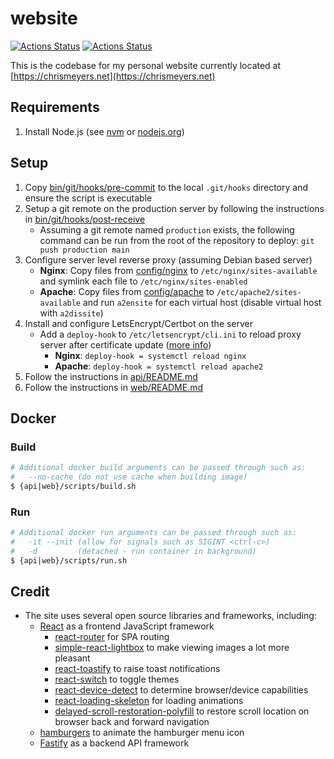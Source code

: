 # website
[![Actions Status](https://github.com/chrismeyers/website/actions/workflows/api.yml/badge.svg)](https://github.com/chrismeyers/website/actions/workflows/api.yml) [![Actions Status](https://github.com/chrismeyers/website/actions/workflows/web.yml/badge.svg)](https://github.com/chrismeyers/website/actions/workflows/web.yml)

This is the codebase for my personal website currently located at [https://chrismeyers.net](https://chrismeyers.net)

## Requirements
1. Install Node.js (see [nvm](https://github.com/nvm-sh/nvm) or [nodejs.org](https://nodejs.org/en/download))

## Setup
1. Copy [bin/git/hooks/pre-commit](bin/git/hooks/pre-commit) to the local `.git/hooks` directory and ensure the script is executable
1. Setup a git remote on the production server by following the instructions in [bin/git/hooks/post-receive](bin/git/hooks/post-receive)
    - Assuming a git remote named `production` exists, the following command can be run from the root of the repository to deploy: `git push production main`
1. Configure server level reverse proxy (assuming Debian based server)
    - **Nginx**: Copy files from [config/nginx](config/nginx) to `/etc/nginx/sites-available` and symlink each file to `/etc/nginx/sites-enabled`
    - **Apache**: Copy files from [config/apache](config/apache) to `/etc/apache2/sites-available` and run `a2ensite` for each virtual host (disable virtual host with `a2dissite`)
1. Install and configure LetsEncrypt/Certbot on the server
    + Add a `deploy-hook` to `/etc/letsencrypt/cli.ini` to reload proxy server after certificate update ([more info](https://blog.arnonerba.com/2019/01/lets-encrypt-how-to-automatically-restart-nginx-with-certbot))
        - **Nginx**: `deploy-hook = systemctl reload nginx`
        - **Apache**: `deploy-hook = systemctl reload apache2`
1. Follow the instructions in [api/README.md](api/README.md)
1. Follow the instructions in [web/README.md](web/README.md)

## Docker
### Build
```sh
# Additional docker build arguments can be passed through such as:
#   --no-cache (do not use cache when building image)
$ {api|web}/scripts/build.sh
```

### Run
```sh
# Additional docker run arguments can be passed through such as:
#   -it --init (allow for signals such as SIGINT <ctrl-c>)
#   -d         (detached - run container in background)
$ {api|web}/scripts/run.sh
```

## Credit
+ The site uses several open source libraries and frameworks, including:
  + [React](https://reactjs.org) as a frontend JavaScript framework
    - [react-router](https://reactrouter.com) for SPA routing
    - [simple-react-lightbox](https://simple-react-lightbox.dev) to make viewing images a lot more pleasant
    - [react-toastify](https://fkhadra.github.io/react-toastify/introduction) to raise toast notifications
    - [react-switch](https://github.com/markusenglund/react-switch) to toggle themes
    - [react-device-detect](https://github.com/duskload/react-device-detect) to determine browser/device capabilities
    - [react-loading-skeleton](https://github.com/dvtng/react-loading-skeleton) for loading animations
    - [delayed-scroll-restoration-polyfill](https://github.com/janpaul123/delayed-scroll-restoration-polyfill) to restore scroll location on browser back and forward navigation
  - [hamburgers](https://jonsuh.com/hamburgers/) to animate the hamburger menu icon
  - [Fastify](https://www.fastify.io/) as a backend API framework
